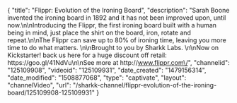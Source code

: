 {
    "title": "Flippr: Evolution of the Ironing Board",
    "description": "Sarah Boone invented the ironing board in 1892 and it has not been improved upon, until now.\n\nIntroducing the Flippr, the first ironing board built with a human being in mind, just place the shirt on the board, iron, rotate and repeat.\n\nThe Flippr can save up to 80% of ironing time, leaving you more time to do what matters. \n\nBrought to you by Sharkk Labs. \n\nNow on Kickstarter! back us here for a huge discount off retail: https:\/\/goo.gl\/41NdVu\n\nSee more at http:\/\/www.flippr.com\/",
    "channelid": "125109908",
    "videoid": "125109931",
    "date_created": "1479156314",
    "date_modified": "1508877068",
    "type": "captivate",
    "layout": "channelVideo",
    "url": "\/sharkk-channel\/flippr-evolution-of-the-ironing-board\/125109908-125109931"
}